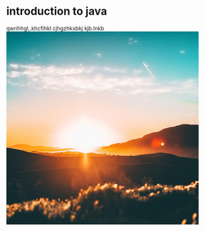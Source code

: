 # introduction to java
qwrihhgl,.khcfihkl
cjhgzhkxbkj
kjb.lnkb
 <img src ="https://raw.githubusercontent.com/saitejakarri/TD-Files-19-09-2020/master/photo-1494548162494-384bba4ab999.jpg">
